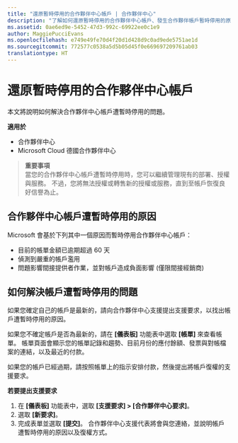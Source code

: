 ```yaml
---
title: "還原暫時停用的合作夥伴中心帳戶 | 合作夥伴中心"
description: "了解如何還原暫時停用的合作夥伴中心帳戶、發生合作夥伴帳戶暫時停用的原因，以及暫時停用期間能如何使用帳戶。"
ms.assetid: 0ae6ed9e-5452-47d3-992c-69922ee0c1e9
author: MaggiePucciEvans
ms.openlocfilehash: e749e49fe70d4f20d1d428d9c0ad9ede5751ae1d
ms.sourcegitcommit: 772577c0538a5d5b05d45f0e669697209761ab03
translationtype: HT
---
```

# <a name="restore-a-suspended-partner-center-account"></a>還原暫時停用的合作夥伴中心帳戶

本文將說明如何解決合作夥伴中心帳戶遭暫時停用的問題。

**適用於**

-  合作夥伴中心
-  Microsoft Cloud 德國合作夥伴中心

>**重要事項**<br>
當您的合作夥伴中心帳戶遭暫時停用時，您可以繼續管理現有的部署、授權與服務。 不過，您將無法授權或轉售新的授權或服務，直到至帳戶恢復良好信譽為止。

## <a name="why-partner-center-accounts-are-suspended"></a>合作夥伴中心帳戶遭暫時停用的原因

Microsoft 會基於下列其中一個原因而暫時停用合作夥伴中心帳戶：

- 目前的帳單金額已逾期超過 60 天 
- 偵測到嚴重的帳戶濫用
- 問題影響間接提供者作業，並對帳戶造成負面影響 (僅限間接經銷商)

## <a name="what-to-do-if-your-account-is-suspended"></a>如何解決帳戶遭暫時停用的問題

如果您確定自己的帳戶是最新的，請向合作夥伴中心支援提出支援要求，以找出帳戶遭暫時停用的原因。 

如果您不確定帳戶是否為最新的，請在 **\[儀表板\]** 功能表中選取 **\[帳單\]** 來查看帳單。 帳單頁面會顯示您的帳單記錄和趨勢、目前月份的應付餘額、發票與對帳檔案的連結，以及最近的付款。

如果您的帳戶已經過期，請按照帳單上的指示安排付款，然後提出將帳戶復權的支援要求。 

**若要提出支援要求**

1.    在 **\[儀表板\]** 功能表中，選取 **\[支援要求\] > \[合作夥伴中心要求\]**。
2.    選取 **\[新要求\]**。 
3.    完成表單並選取 **\[提交\]**。 合作夥伴中心支援代表將會與您連絡，並說明帳戶遭暫時停用的原因以及復權方式。



